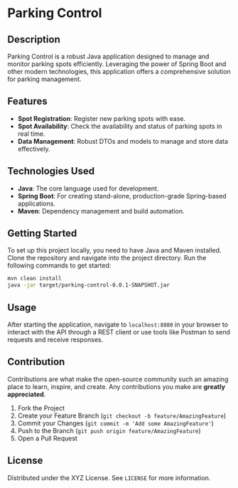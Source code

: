 
# Parking Control

## Description
Parking Control is a robust Java application designed to manage and monitor parking spots efficiently. Leveraging the power of Spring Boot and other modern technologies, this application offers a comprehensive solution for parking management.

## Features
- **Spot Registration**: Register new parking spots with ease.
- **Spot Availability**: Check the availability and status of parking spots in real time.
- **Data Management**: Robust DTOs and models to manage and store data effectively.

## Technologies Used
- **Java**: The core language used for development.
- **Spring Boot**: For creating stand-alone, production-grade Spring-based applications.
- **Maven**: Dependency management and build automation.

## Getting Started
To set up this project locally, you need to have Java and Maven installed. Clone the repository and navigate into the project directory. Run the following commands to get started:

```bash
mvn clean install
java -jar target/parking-control-0.0.1-SNAPSHOT.jar
```

## Usage
After starting the application, navigate to `localhost:8080` in your browser to interact with the API through a REST client or use tools like Postman to send requests and receive responses.

## Contribution
Contributions are what make the open-source community such an amazing place to learn, inspire, and create. Any contributions you make are **greatly appreciated**.

1. Fork the Project
2. Create your Feature Branch (`git checkout -b feature/AmazingFeature`)
3. Commit your Changes (`git commit -m 'Add some AmazingFeature'`)
4. Push to the Branch (`git push origin feature/AmazingFeature`)
5. Open a Pull Request

## License
Distributed under the XYZ License. See `LICENSE` for more information.
